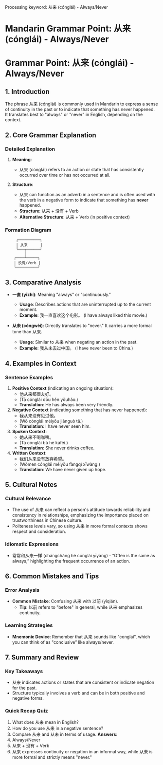 Processing keyword: 从来 (cónglái) - Always/Never
# Mandarin Grammar Point: 从来 (cónglái) - Always/Never
# Grammar Point: 从来 (cónglái) - Always/Never
## 1. Introduction
The phrase 从来 (cónglái) is commonly used in Mandarin to express a sense of continuity in the past or to indicate that something has never happened. It translates best to "always" or "never" in English, depending on the context.
## 2. Core Grammar Explanation
### Detailed Explanation
1. **Meaning**: 
   - 从来 (cónglái) refers to an action or state that has consistently occurred over time or has not occurred at all.
   
2. **Structure**: 
   - 从来 can function as an adverb in a sentence and is often used with the verb in a negative form to indicate that something has **never** happened.
   - **Structure**: 从来 + 没有 + Verb
   - **Alternative Structure**: 从来 + Verb (in positive context)
### Formation Diagram
```
     ┌──────────┐
     │ 从来      │
     └───┬──────┘
         │
    ┌────┴─────┐
    │ 没有/Verb │
    └──────────┘
```
## 3. Comparative Analysis
- **一直 (yīzhí)**: Meaning "always" or "continuously." 
  - **Usage**: Describes actions that are uninterrupted up to the current moment.
  - **Example**: 我一直喜欢这个电影。 (I have always liked this movie.)
  
- **从未 (cóngwèi)**: Directly translates to "never." It carries a more formal tone than 从来.
  - **Usage**: Similar to 从来 when negating an action in the past.
  - **Example**: 我从未去过中国。 (I have never been to China.)
## 4. Examples in Context
### Sentence Examples
1. **Positive Context** (indicating an ongoing situation):
   - 他从来都很友好。
   - (Tā cónglái dōu hěn yǒuhǎo.)
   - **Translation**: He has always been very friendly.
2. **Negative Context** (indicating something that has never happened):
   - 我从来没有见过他。
   - (Wǒ cónglái méiyǒu jiànguò tā.)
   - **Translation**: I have never seen him.
3. **Spoken Context**:
   - 她从来不喝咖啡。
   - (Tā cónglái bù hē kāfēi.)
   - **Translation**: She never drinks coffee.
4. **Written Context**:
   - 我们从来没有放弃希望。
   - (Wǒmen cónglái méiyǒu fàngqì xīwàng.)
   - **Translation**: We have never given up hope.
## 5. Cultural Notes
### Cultural Relevance
- The use of 从来 can reflect a person's attitude towards reliability and consistency in relationships, emphasizing the importance placed on trustworthiness in Chinese culture.
- Politeness levels vary, so using 从来 in more formal contexts shows respect and consideration. 
### Idiomatic Expressions
- 常常和从来一样 (chángcháng hé cónglái yīyàng) - “Often is the same as always,” highlighting the frequent occurrence of an action.
## 6. Common Mistakes and Tips
### Error Analysis
- **Common Mistake**: Confusing 从来 with 以前 (yǐqián). 
  - **Tip**: 以前 refers to "before" in general, while 从来 emphasizes continuity.
### Learning Strategies
- **Mnemonic Device**: Remember that 从来 sounds like "conglai", which you can think of as "conclusive” like always/never.
## 7. Summary and Review
### Key Takeaways
- 从来 indicates actions or states that are consistent or indicate negation for the past.
- Structure typically involves a verb and can be in both positive and negative forms.
### Quick Recap Quiz
1. What does 从来 mean in English?
2. How do you use 从来 in a negative sentence? 
3. Compare 从来 and 从未 in terms of usage.
**Answers**:
1. Always/Never
2. 从来 + 没有 + Verb
3. 从来 expresses continuity or negation in an informal way, while 从未 is more formal and strictly means "never."
